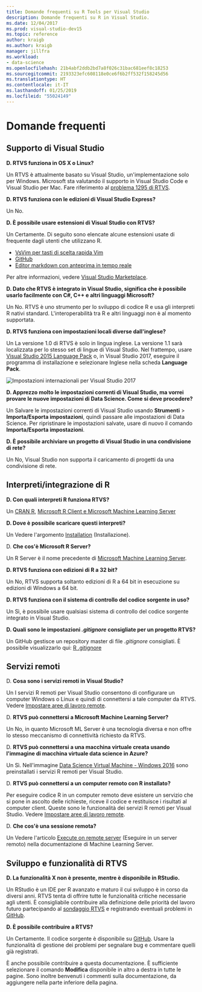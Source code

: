 ```yaml
---
title: Domande frequenti su R Tools per Visual Studio
description: Domande frequenti su R in Visual Studio.
ms.date: 12/04/2017
ms.prod: visual-studio-dev15
ms.topic: reference
author: kraigb
ms.author: kraigb
manager: jillfra
ms.workload:
- data-science
ms.openlocfilehash: 21b4abf2ddb2bd7a8f026c31bac681eef8c18253
ms.sourcegitcommit: 2193323efc608118e0ce6f6b2ff532f158245d56
ms.translationtype: HT
ms.contentlocale: it-IT
ms.lasthandoff: 01/25/2019
ms.locfileid: "55024149"
---
```

# <a name="frequently-asked-questions"></a>Domande frequenti

## <a name="visual-studio-support"></a>Supporto di Visual Studio

**D. RTVS funziona in OS X o Linux?**

Un  RTVS è attualmente basato su Visual Studio, un'implementazione solo per Windows. Microsoft sta valutando il supporto in Visual Studio Code e Visual Studio per Mac. Fare riferimento al [problema 1295 di RTVS](https://github.com/Microsoft/RTVS/issues/1295).

**D. RTVS funziona con le edizioni di Visual Studio Express?**

Un  No.

**D. È possibile usare estensioni di Visual Studio con RTVS?**

Un  Certamente. Di seguito sono elencate alcune estensioni usate di frequente dagli utenti che utilizzano R.

- [VsVim per tasti di scelta rapida Vim](https://marketplace.visualstudio.com/items?itemName=JaredParMSFT.VsVim)
- [GitHub](https://marketplace.visualstudio.com/items?itemName=GitHub.GitHubExtensionforVisualStudio)
- [Editor markdown con anteprima in tempo reale](https://marketplace.visualstudio.com/items?itemName=MadsKristensen.MarkdownEditor)

Per altre informazioni, vedere [Visual Studio Marketplace](https://marketplace.visualstudio.com/).

**D. Dato che RTVS è integrato in Visual Studio, significa che è possibile usarlo facilmente con C#, C++ e altri linguaggi Microsoft?**

Un  No. RTVS è uno strumento per lo sviluppo di codice R e usa gli interpreti R nativi standard. L'interoperabilità tra R e altri linguaggi non è al momento supportata.

**D. RTVS funziona con impostazioni locali diverse dall'inglese?**

Un  La versione 1.0 di RTVS è solo in lingua inglese. La versione 1.1 sarà localizzata per lo stesso set di lingue di Visual Studio. Nel frattempo, usare [Visual Studio 2015 Language Pack](https://www.microsoft.com/download/details.aspx?id=48157) o, in Visual Studio 2017, eseguire il programma di installazione e selezionare Inglese nella scheda **Language Pack**.

![Impostazioni internazionali per Visual Studio 2017](media/FAQ-international-settings.png)

**D. Apprezzo molto le impostazioni correnti di Visual Studio, ma vorrei provare le nuove impostazioni di Data Science. Come si deve procedere?**

Un  Salvare le impostazioni correnti di Visual Studio usando **Strumenti** > **Importa/Esporta impostazioni**, quindi passare alle impostazioni di Data Science. Per ripristinare le impostazioni salvate, usare di nuovo il comando **Importa/Esporta impostazioni**.

**D. È possibile archiviare un progetto di Visual Studio in una condivisione di rete?**

Un  No, Visual Studio non supporta il caricamento di progetti da una condivisione di rete.

## <a name="r-interpretersintegration"></a>Interpreti/integrazione di R

**D. Con quali interpreti R funziona RTVS?**

Un  [CRAN R](https://cran.r-project.org/), [Microsoft R Client e Microsoft Machine Learning Server](/machine-learning-server/)

**D. Dove è possibile scaricare questi interpreti?**

Un  Vedere l'argomento [Installation](installing-r-tools-for-visual-studio.md) (Installazione).

D. **Che cos'è Microsoft R Server?**

Un  R Server è il nome precedente di [Microsoft Machine Learning Server](/machine-learning-server/what-is-machine-learning-server).

**D. RTVS funziona con edizioni di R a 32 bit?**

Un  No, RTVS supporta soltanto edizioni di R a 64 bit in esecuzione su edizioni di Windows a 64 bit.

**D. RTVS funziona con il sistema di controllo del codice sorgente in uso?**

Un  Sì, è possibile usare qualsiasi sistema di controllo del codice sorgente integrato in Visual Studio.

**D. Quali sono le impostazioni *.gitignore* consigliate per un progetto RTVS?**

Un  GitHub gestisce un repository master di file *.gitignore* consigliati. È possibile visualizzarlo qui: [R .gitignore](https://github.com/github/gitignore/blob/master/R.gitignore)

## <a name="remote-services"></a>Servizi remoti

D. **Cosa sono i servizi remoti in Visual Studio?**

Un  I servizi R remoti per Visual Studio consentono di configurare un computer Windows o Linux e quindi di connettersi a tale computer da RTVS. Vedere [Impostare aree di lavoro remote](setting-up-remote-r-workspaces.md).

D. **RTVS può connettersi a Microsoft Machine Learning Server?**

Un  No, in quanto Microsoft ML Server è una tecnologia diversa e non offre lo stesso meccanismo di connettività richiesto da RTVS.

D. **RTVS può connettersi a una macchina virtuale creata usando l'immagine di macchina virtuale data science in Azure?**

Un  Sì. Nell'immagine [Data Science Virtual Machine - Windows 2016](https://azure.microsoft.com/services/virtual-machines/data-science-virtual-machines/) sono preinstallati i servizi R remoti per Visual Studio.

D. **RTVS può connettersi a un computer remoto con R installato?**

Per eseguire codice R in un computer remoto deve esistere un servizio che si pone in ascolto delle richieste, riceve il codice e restituisce i risultati al computer client. Queste sono le funzionalità dei servizi R remoti per Visual Studio. Vedere [Impostare aree di lavoro remote](setting-up-remote-r-workspaces.md).

D. **Che cos'è una sessione remota?**

Un  Vedere l'articolo [Execute on remote server](/machine-learning-server/r/how-to-execute-code-remotely) (Eseguire in un server remoto) nella documentazione di Machine Learning Server.

## <a name="rtvs-development-and-features"></a>Sviluppo e funzionalità di RTVS

**D. La funzionalità X non è presente, mentre è disponibile in RStudio.**

Un  RStudio è un IDE per R avanzato e maturo il cui sviluppo è in corso da diversi anni. RTVS tenta di offrire tutte le funzionalità critiche necessarie agli utenti. È consigliabile contribuire alla definizione delle priorità del lavoro futuro partecipando al [sondaggio RTVS](https://www.surveymonkey.com/r/RTVS1) e registrando eventuali problemi in [GitHub](https://github.com/Microsoft/RTVS/issues/).

**D. È possibile contribuire a RTVS?**

Un  Certamente. Il codice sorgente è disponibile su [GitHub](https://github.com/microsoft/RTVS). Usare la funzionalità di gestione dei problemi per segnalare bug e commentare quelli già registrati.

È anche possibile contribuire a questa documentazione. È sufficiente selezionare il comando **Modifica** disponibile in altro a destra in tutte le pagine. Sono inoltre benvenuti i commenti sulla documentazione, da aggiungere nella parte inferiore della pagina.
